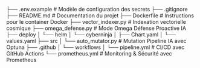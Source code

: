 ├── .env.example           # Modèle de configuration des secrets
├── .gitignore
├── README.md              # Documentation du projet
├── Dockerfile             # Instructions pour le container Docker
├── vector_indexer.py      # Indexation vectorielle cosmique
├── omega_defense.py       # Mode Omega Défense Proactive IA
├── deploy
│   └── helm
│       └── cyberninja
│           ├── Chart.yaml
│           └── values.yaml
├── src
│   └── auto_mutator.py    # Mutation Pipeline IA avec Optuna
├── .github
│   └── workflows
│       └── pipeline.yml   # CI/CD avec GitHub Actions
└── prometheus.yml         # Monitoring & Sécurité avec Prometheus